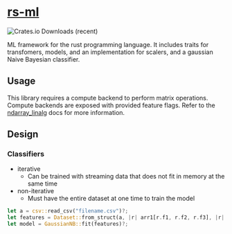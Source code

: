 # [rs-ml](https://docs.rs/rs-ml/latest/rs_ml)

![Crates.io Downloads (recent)](https://img.shields.io/crates/dr/rs-ml)

ML framework for the rust programming language. It includes traits for
transfomers, models, and an implementation for scalers, and a gaussian Naive
Bayesian classifier.

## Usage

This library requires a compute backend to perform matrix operations. Compute
backends are exposed with provided feature flags. Refer to the
[ndarray_linalg](https://github.com/rust-ndarray/ndarray-linalg?tab=readme-ov-file#backend-features)
docs for more information.

## Design

### Classifiers

- iterative
  - Can be trained with streaming data that does not fit in memory at the same time
- non-iterative
  - Must have the entire dataset at one time to train the model

```rust
let a = csv::read_csv("filename.csv")?;
let features = Dataset::from_struct(a, |r| arr1[r.f1, r.f2, r.f3], |r| r.label)?;
let model = GaussianNB::fit(features)?;

```
